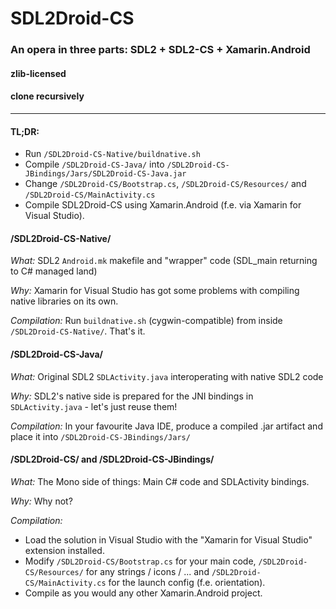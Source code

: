 # SDL2Droid-CS
### An opera in three parts: SDL2 + SDL2-CS + Xamarin.Android
#### zlib-licensed
#### clone recursively
----

#### TL;DR:
* Run `/SDL2Droid-CS-Native/buildnative.sh`
* Compile `/SDL2Droid-CS-Java/` into `/SDL2Droid-CS-JBindings/Jars/SDL2Droid-CS-Java.jar`
* Change `/SDL2Droid-CS/Bootstrap.cs`, `/SDL2Droid-CS/Resources/` and `/SDL2Droid-CS/MainActivity.cs`
* Compile SDL2Droid-CS using Xamarin.Android (f.e. via Xamarin for Visual Studio).

#### /SDL2Droid-CS-Native/

*What:* SDL2 `Android.mk` makefile and "wrapper" code (SDL_main returning to C# managed land)

*Why:* Xamarin for Visual Studio has got some problems with compiling native libraries on its own.

*Compilation:* Run `buildnative.sh` (cygwin-compatible) from inside `/SDL2Droid-CS-Native/`. That's it.

#### /SDL2Droid-CS-Java/

*What:* Original SDL2 `SDLActivity.java` interoperating with native SDL2 code

*Why:* SDL2's native side is prepared for the JNI bindings in `SDLActivity.java` - let's just reuse them!

*Compilation:* In your favourite Java IDE, produce a compiled .jar artifact and place it into `/SDL2Droid-CS-JBindings/Jars/`

#### /SDL2Droid-CS/ and /SDL2Droid-CS-JBindings/

*What:* The Mono side of things: Main C# code and SDLActivity bindings.

*Why:* Why not?

*Compilation:*
* Load the solution in Visual Studio with the "Xamarin for Visual Studio" extension installed.
* Modify `/SDL2Droid-CS/Bootstrap.cs` for your main code, `/SDL2Droid-CS/Resources/` for any strings / icons / ... and `/SDL2Droid-CS/MainActivity.cs` for the launch config (f.e. orientation).
* Compile as you would any other Xamarin.Android project.
